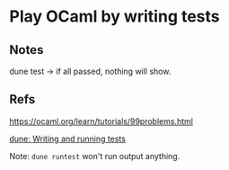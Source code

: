 # Play OCaml by writing tests

## Notes

dune test -> if all passed, nothing will show.

## Refs

https://ocaml.org/learn/tutorials/99problems.html

[dune: Writing and running tests](https://dune.readthedocs.io/en/stable/tests.html#inline-expectation-tests)

Note: `dune runtest` won't run output anything.
